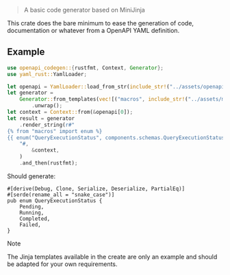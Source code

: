 > A basic code generator based on MiniJinja

This crate does the bare minimum to ease the generation of code, documentation or whatever from a OpenAPI YAML
definition.

## Example

```rust
use openapi_codegen::{rustfmt, Context, Generator};
use yaml_rust::YamlLoader;

let openapi = YamlLoader::load_from_str(include_str!("../assets/openapi.yaml")).unwrap();
let generator =
    Generator::from_templates(vec![("macros", include_str!("../assets/macros.j2"))])
        .unwrap();
let context = Context::from(&openapi[0]);
let result = generator
    .render_string(r#"
{% from "macros" import enum %}
{{ enum("QueryExecutionStatus", components.schemas.QueryExecutionStatus) }}
    "#,
        &context,
    )
    .and_then(rustfmt);
```

Should generate:

```rust,ignore
#[derive(Debug, Clone, Serialize, Deserialize, PartialEq)]
#[serde(rename_all = "snake_case")]
pub enum QueryExecutionStatus {
    Pending,
    Running,
    Completed,
    Failed,
}
```

> [!NOTE]
> The Jinja templates available in the create are only an example and should be adapted for your own requirements.
